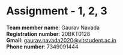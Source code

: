 # Assignment - 1, 2, 3

**Team member name**: Gaurav Navada <br>
**Registration number**: 20BKT0128 <br>
**Gmail**: gaurav.navada2020@vitstudent.ac.in  <br>
**Phone number**: 7349091444 <br>


